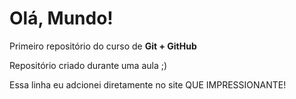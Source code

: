 # Olá, Mundo!
 Primeiro repositório do curso de **Git + GitHub**

 Repositório criado durante uma aula ;)

Essa linha eu adcionei diretamente no site QUE IMPRESSIONANTE!
